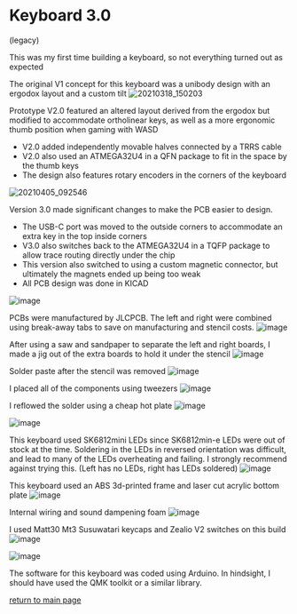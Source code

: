 # Keyboard 3.0
(legacy)

This was my first time building a keyboard, so not everything turned out as expected

The original V1 concept for this keyboard was a unibody design with an ergodox layout and a custom tilt
![20210318_150203](https://user-images.githubusercontent.com/95006894/149004340-c6e6d537-5152-417a-b3b9-ba2c72a1db26.jpg)

Prototype V2.0 featured an altered layout derived from the ergodox but modified to accommodate ortholinear keys, as well as a more ergonomic thumb position when gaming with WASD
- V2.0 added independently movable halves connected by a TRRS cable
- V2.0 also used an ATMEGA32U4 in a QFN package to fit in the space by the thumb keys
- The design also features rotary encoders in the corners of the keyboard

![20210405_092546](https://user-images.githubusercontent.com/95006894/149004612-d8ee4036-f415-40ab-886b-3807106e41a3.jpg)

Version 3.0 made significant changes to make the PCB easier to design.
- The USB-C port was moved to the outside corners to accommodate an extra key in the top inside corners
- V3.0 also switches back to the ATMEGA32U4 in a TQFP package to allow trace routing directly under the chip
- This version also switched to using a custom magnetic connector, but ultimately the magnets ended up being too weak
- All PCB design was done in KICAD

![image](https://user-images.githubusercontent.com/95006894/149005883-685d2841-5d0b-4c37-a71b-f78e8181d3c9.png)

PCBs were manufactured by JLCPCB. The left and right were combined using break-away tabs to save on manufacturing and stencil costs. 
![image](https://user-images.githubusercontent.com/95006894/149006092-0e267311-ef16-4fd6-b158-2ccb960034ac.png)

After using a saw and sandpaper to separate the left and right boards, I made a jig out of the extra boards to hold it under the stencil
![image](https://user-images.githubusercontent.com/95006894/149006561-09d0a7b1-44c2-442e-a10a-be2f7841a6c1.png)

Solder paste after the stencil was removed
![image](https://user-images.githubusercontent.com/95006894/149006853-01902f83-8737-429f-b91f-31fa5119f6ae.png)

I placed all of the components using tweezers
![image](https://user-images.githubusercontent.com/95006894/149006930-5b37e049-619b-4c09-ab49-9e94e3df0c3d.png)

I reflowed the solder using a cheap hot plate
![image](https://user-images.githubusercontent.com/95006894/149007201-7ce9ff0b-c394-40c4-89dd-6a1f5bd0fe35.png)

![image](https://user-images.githubusercontent.com/95006894/149007321-1ffdb203-1eee-48d7-b28f-d417fe73611f.png)

This keyboard used SK6812mini LEDs since SK6812min-e LEDs were out of stock at the time. 
Soldering in the LEDs in reversed orientation was difficult, and lead to many of the LEDs overheating and failing. 
I strongly recommend against trying this. (Left has no LEDs, right has LEDs soldered)
![image](https://user-images.githubusercontent.com/95006894/149007808-1587fd13-e6b0-4e51-9aa4-89ae39e9ef2e.png)

This keyboard used an ABS 3d-printed frame and laser cut acrylic bottom plate
![image](https://user-images.githubusercontent.com/95006894/149008154-f216602b-cde0-49cb-95ae-2aef109699d0.png)

Internal wiring and sound dampening foam
![image](https://user-images.githubusercontent.com/95006894/149008198-c5344646-c7ff-4ab5-8379-dd2a94075241.png)

I used Matt30 Mt3 Susuwatari keycaps and Zealio V2 switches on this build
![image](https://user-images.githubusercontent.com/95006894/149009778-705a0988-b9b5-480d-8f23-86df73a2e3cb.png)

![image](https://user-images.githubusercontent.com/95006894/149009811-e98b0008-27c7-4655-bc50-652102ac533f.png)

The software for this keyboard was coded using Arduino. In hindsight, I should have used the QMK toolkit or a similar library. 

[return to main page](index.md)

